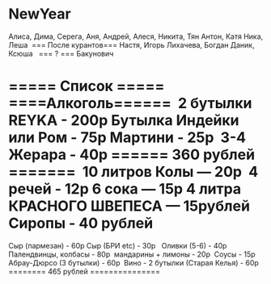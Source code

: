 # NewYear

Алиса, Дима,
Серега, Аня,
Андрей, Алеся, Никита, Тян
Антон, Катя
Ника, Леша 
=== После курантов===
Настя, Игорь 
Лихачева, Богдан 
Даник, Ксюша  
=== ? === 
Бакунович 


===== Список ===== 
 ====Алкоголь====== 
2 бутылки REYKA - 200р
Бутылка Индейки или Ром - 75р
Мартини - 25р 
3-4 Жерара - 40р 
====== 360 рублей ======= 
10 литров Колы — 20р 
4 речей - 12р 
6 сока — 15р
4 литра КРАСНОГО ШВЕПЕСА — 15рублей 
Сиропы - 40 рублей 
=====================
Сыр (пармезан) - 60р
Сыр (БРИ etc) - 30р  
Оливки (5-6) - 40р 
Палендвинцы, колбасы - 80р 
мандарины + лимоны - 20р 
Соусы - 15р 
Абрау-Дюрсо (3 бутылки) - 60р 
Вино - 2 бутылки (Старая Келья) - 60р 
======== 465 рублей  =============== 
